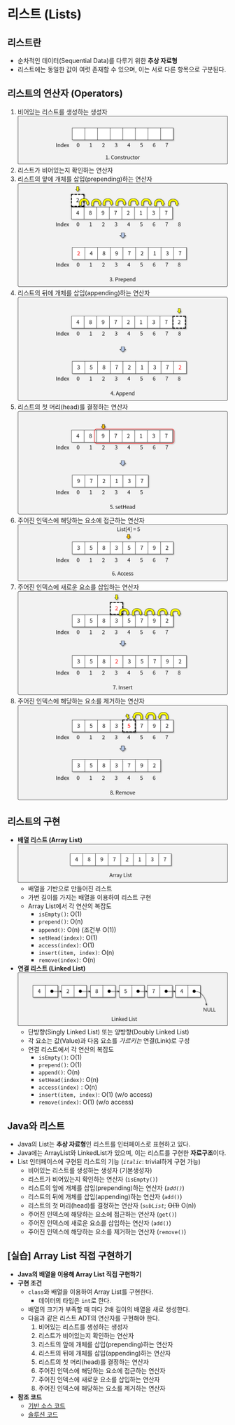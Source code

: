 # 리스트 (Lists)

## 리스트란

- 순차적인 데이터(Sequential Data)를 다루기 위한 **추상 자료형**
- 리스트에는 동일한 값이 여럿 존재할 수 있으며, 이는 서로 다른 항목으로 구분된다.

## 리스트의 연산자 (Operators)

1. 비어있는 리스트를 생성하는 생성자
![constructor](img/1.png)
1. 리스트가 비어있는지 확인하는 연산자
1. 리스트의 앞에 개체를 삽입(prepending)하는 연산자
![prepend](img/2.png)
1. 리스트의 뒤에 개체를 삽입(appending)하는 연산자
![append](img/3.png)
1. 리스트의 첫 머리(head)를 결정하는 연산자
![setHead](img/4.png)
1. 주어진 인덱스에 해당하는 요소에 접근하는 연산자
![access](img/5.png)
1. 주어진 인덱스에 새로운 요소를 삽입하는 연산자
![insert](img/6.png)
1. 주어진 인덱스에 해당하는 요소를 제거하는 연산자
![remove](img/7.png)

## 리스트의 구현

- **배열 리스트 (Array List)**
![Array List](img/8.png)
  - 배열을 기반으로 만들어진 리스트
  - 가변 길이를 가지는 배열을 이용하여 리스트 구현
  - Array List에서 각 연산의 복잡도
    - `isEmpty()`: O(1)
    - `prepend()`: O(n)
    - `append()`: O(n) (조건부 O(1))
    - `setHead(index)`: O(1)
    - `access(index)`: O(1)
    - `insert(item, index)`: O(n)
    - `remove(index)`: O(n)
- **연결 리스트 (Linked List)**
![Linked List](img/9.png)
  - 단방향(Singly Linked List) 또는 양방향(Doubly Linked List)
  - 각 요소는 값(Value)과 다음 요소를 *가르키는* 연결(Link)로 구성
  - 연결 리스트에서 각 연산의 복잡도
    - `isEmpty()`: O(1)
    - `prepend()`: O(1)
    - `append()`: O(n)
    - `setHead(index)`: O(n)
    - `access(index)` : O(n)
    - `insert(item, index)`: O(1) (w/o access)
    - `remove(index)`: O(1) (w/o access)

## Java와 리스트

- Java의 List는 **추상 자료형**인 리스트를 인터페이스로 표현하고 있다.
- Java에는 ArrayList와 LinkedList가 있으며, 이는 리스트를 구현한 **자료구조**이다.
- List 인터페이스에 구현된 리스트의 기능 (*`italic`*: trivial하게 구현 가능)
  - 비어있는 리스트를 생성하는 생성자 (기본생성자)
  - 리스트가 비어있는지 확인하는 연산자 (`isEmpty()`)
  - 리스트의 앞에 개체를 삽입(prepending)하는 연산자 (*`add()`*)
  - 리스트의 뒤에 개체를 삽입(appending)하는 연산자 (`add()`)
  - 리스트의 첫 머리(head)를 결정하는 연산자 (*`subList`*; ~~O(1)~~ O(n))
  - 주어진 인덱스에 해당하는 요소에 접근하는 연산자 (`get()`)
  - 주어진 인덱스에 새로운 요소를 삽입하는 연산자 (`add()`)
  - 주어진 인덱스에 해당하는 요소를 제거하는 연산자 (`remove()`)

## [실습] Array List 직접 구현하기

- **Java의 배열을 이용해 Array List 직접 구현하기**
- **구현 조건**
  - `class`와 배열을 이용하여 Array List를 구현한다.
    - 데이터의 타입은 `int`로 한다.
  - 배열의 크기가 부족할 때 마다 2배 길이의 배열을 새로 생성한다.
  - 다음과 같은 리스트 ADT의 연산자를 구현해야 한다.
    1. 비어있는 리스트를 생성하는 생성자
    1. 리스트가 비어있는지 확인하는 연산자
    1. 리스트의 앞에 개체를 삽입(prepending)하는 연산자
    1. 리스트의 뒤에 개체를 삽입(appending)하는 연산자
    1. 리스트의 첫 머리(head)를 결정하는 연산자
    1. 주어진 인덱스에 해당하는 요소에 접근하는 연산자
    1. 주어진 인덱스에 새로운 요소를 삽입하는 연산자
    1. 주어진 인덱스에 해당하는 요소를 제거하는 연산자
- **참조 코드**
  - [기반 소스 코드](src/Before.java)
  - [솔루션 코드](src/After.java)
